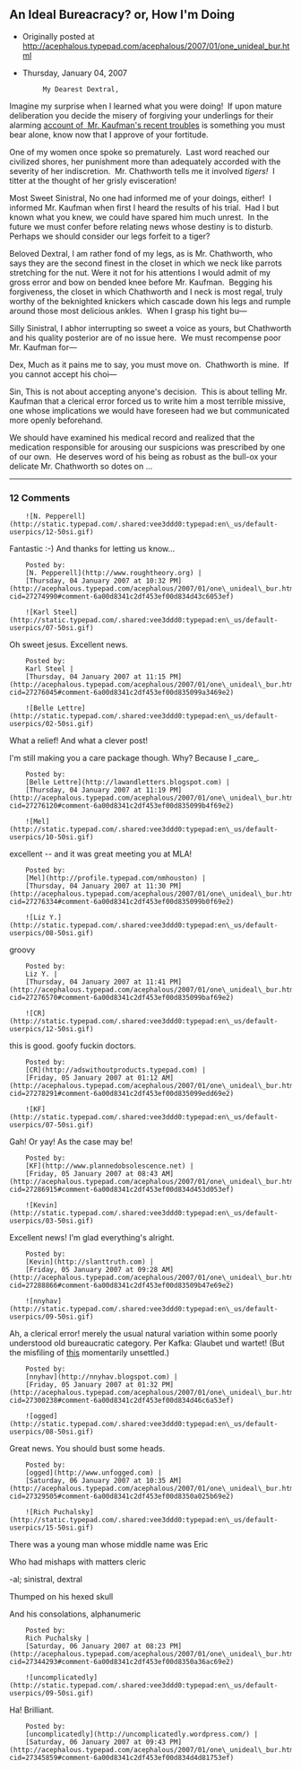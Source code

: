 ## An Ideal Bureacracy? or, How I'm Doing

 * Originally posted at http://acephalous.typepad.com/acephalous/2007/01/one_unideal_bur.html
 * Thursday, January 04, 2007



			My Dearest Dextral, 

Imagine my surprise when I learned what you were doing!  If upon mature deliberation you decide the misery of forgiving your underlings for their alarming [account of  Mr. Kaufman's recent troubles](http://acephalous.typepad.com/acephalous/2006/12/why\_should\_i\_su.html) is something you must bear alone, know now that I approve of your fortitude.  

One of my women once spoke so prematurely.  Last word reached our civilized shores, her punishment more than adequately accorded with the severity of her indiscretion.  Mr. Chathworth tells me it involved _tigers!_  I titter at the thought of her grisly evisceration!

Most Sweet Sinistral, 
No one had informed me of your doings, either!  I informed Mr. Kaufman when first I heard the results of his trial.  Had I but known what you knew, we could have spared him much unrest.  In the future we must confer before relating news whose destiny is to disturb.  Perhaps we should consider our legs forfeit to a tiger?

Beloved Dextral, 
I am rather fond of my legs, as is Mr. Chathworth, who says they are the second finest in the closet in which we neck like parrots stretching for the nut. Were it not for his attentions I would admit of my gross error and bow on bended knee before Mr. Kaufman.  Begging his forgiveness, the closet in which Chathworth and I neck is most regal, truly worthy of the beknighted knickers which cascade down his legs and rumple around those most delicious ankles.  When I grasp his tight bu—

Silly Sinistral, 
I abhor interrupting so sweet a voice as yours, but Chathworth and his quality posterior are of no issue here.  We must recompense poor Mr. Kaufman for—

Dex, 
Much as it pains me to say, you must move on.  Chathworth is mine.  If you cannot accept his choi—

Sin, 
This is not about accepting anyone's decision.  This is about telling Mr. Kaufman that a clerical error forced us to write him a most terrible missive, one whose implications we would have foreseen had we but communicated more openly beforehand.  

We should have examined his medical record and realized that the medication responsible for arousing our suspicions was prescribed by one of our own.  He deserves word of his being as robust as the bull-ox your delicate Mr. Chathworth so dotes on ...

		

* * *

### 12 Comments 

		

                
[]()

	

		![N. Pepperell](http://static.typepad.com/.shared:vee3ddd0:typepad:en\_us/default-userpics/12-50si.gif)
	

	

		

Fantastic :-)  And thanks for letting us know...

	

		Posted by:
		[N. Pepperell](http://www.roughtheory.org) |
		[Thursday, 04 January 2007 at 10:32 PM](http://acephalous.typepad.com/acephalous/2007/01/one\_unideal\_bur.html?cid=27274990#comment-6a00d8341c2df453ef00d834d43c6053ef)

[]()

	

		![Karl Steel](http://static.typepad.com/.shared:vee3ddd0:typepad:en\_us/default-userpics/07-50si.gif)
	

	

		

Oh sweet jesus. Excellent news.

	

		Posted by:
		Karl Steel |
		[Thursday, 04 January 2007 at 11:15 PM](http://acephalous.typepad.com/acephalous/2007/01/one\_unideal\_bur.html?cid=27276045#comment-6a00d8341c2df453ef00d835099a3469e2)

[]()

	

		![Belle Lettre](http://static.typepad.com/.shared:vee3ddd0:typepad:en\_us/default-userpics/02-50si.gif)
	

	

		

What a relief! And what a clever post!

I'm still making you a care package though. Why?  Because I \_care\_. 

	

		Posted by:
		[Belle Lettre](http://lawandletters.blogspot.com) |
		[Thursday, 04 January 2007 at 11:19 PM](http://acephalous.typepad.com/acephalous/2007/01/one\_unideal\_bur.html?cid=27276120#comment-6a00d8341c2df453ef00d835099b4f69e2)

[]()

	

		![Mel](http://static.typepad.com/.shared:vee3ddd0:typepad:en\_us/default-userpics/10-50si.gif)
	

	

		

excellent -- and it was great meeting you at MLA!

	

		Posted by:
		[Mel](http://profile.typepad.com/nmhouston) |
		[Thursday, 04 January 2007 at 11:30 PM](http://acephalous.typepad.com/acephalous/2007/01/one\_unideal\_bur.html?cid=27276334#comment-6a00d8341c2df453ef00d835099b0f69e2)

[]()

	

		![Liz Y.](http://static.typepad.com/.shared:vee3ddd0:typepad:en\_us/default-userpics/08-50si.gif)
	

	

		

groovy

	

		Posted by:
		Liz Y. |
		[Thursday, 04 January 2007 at 11:41 PM](http://acephalous.typepad.com/acephalous/2007/01/one\_unideal\_bur.html?cid=27276570#comment-6a00d8341c2df453ef00d835099baf69e2)

[]()

	

		![CR](http://static.typepad.com/.shared:vee3ddd0:typepad:en\_us/default-userpics/12-50si.gif)
	

	

		

this is good. goofy fuckin doctors. 

	

		Posted by:
		[CR](http://adswithoutproducts.typepad.com) |
		[Friday, 05 January 2007 at 01:12 AM](http://acephalous.typepad.com/acephalous/2007/01/one\_unideal\_bur.html?cid=27278291#comment-6a00d8341c2df453ef00d835099edd69e2)

[]()

	

		![KF](http://static.typepad.com/.shared:vee3ddd0:typepad:en\_us/default-userpics/07-50si.gif)
	

	

		

Gah!  Or yay!  As the case may be!

	

		Posted by:
		[KF](http://www.plannedobsolescence.net) |
		[Friday, 05 January 2007 at 08:43 AM](http://acephalous.typepad.com/acephalous/2007/01/one\_unideal\_bur.html?cid=27286915#comment-6a00d8341c2df453ef00d834d453d053ef)

[]()

	

		![Kevin](http://static.typepad.com/.shared:vee3ddd0:typepad:en\_us/default-userpics/03-50si.gif)
	

	

		

Excellent news! I'm glad everything's alright. 

	

		Posted by:
		[Kevin](http://slanttruth.com) |
		[Friday, 05 January 2007 at 09:28 AM](http://acephalous.typepad.com/acephalous/2007/01/one\_unideal\_bur.html?cid=27288866#comment-6a00d8341c2df453ef00d83509b47e69e2)

[]()

	

		![nnyhav](http://static.typepad.com/.shared:vee3ddd0:typepad:en\_us/default-userpics/09-50si.gif)
	

	

		

Ah, a clerical error! merely the usual natural variation within some poorly understood old bureaucratic category. Per Kafka: Glaubet und wartet! (But the misfiling of [this](http://www.nytimes.com/2007/01/04/business/04drug.html) momentarily unsettled.)

	

		Posted by:
		[nnyhav](http://nnyhav.blogspot.com) |
		[Friday, 05 January 2007 at 01:32 PM](http://acephalous.typepad.com/acephalous/2007/01/one\_unideal\_bur.html?cid=27300238#comment-6a00d8341c2df453ef00d834d46c6a53ef)

[]()

	

		![ogged](http://static.typepad.com/.shared:vee3ddd0:typepad:en\_us/default-userpics/08-50si.gif)
	

	

		

Great news.  You should bust some heads.

	

		Posted by:
		[ogged](http://www.unfogged.com) |
		[Saturday, 06 January 2007 at 10:35 AM](http://acephalous.typepad.com/acephalous/2007/01/one\_unideal\_bur.html?cid=27329505#comment-6a00d8341c2df453ef00d8350a025b69e2)

[]()

	

		![Rich Puchalsky](http://static.typepad.com/.shared:vee3ddd0:typepad:en\_us/default-userpics/15-50si.gif)
	

	

		

There was a young man whose middle name was Eric  

Who had mishaps with matters cleric  

-al; sinistral, dextral  

Thumped on his hexed skull  

And his consolations, alphanumeric

	

		Posted by:
		Rich Puchalsky |
		[Saturday, 06 January 2007 at 08:23 PM](http://acephalous.typepad.com/acephalous/2007/01/one\_unideal\_bur.html?cid=27344293#comment-6a00d8341c2df453ef00d8350a36ac69e2)

[]()

	

		![uncomplicatedly](http://static.typepad.com/.shared:vee3ddd0:typepad:en\_us/default-userpics/09-50si.gif)
	

	

		

Ha! Brilliant.

	

		Posted by:
		[uncomplicatedly](http://uncomplicatedly.wordpress.com/) |
		[Saturday, 06 January 2007 at 09:43 PM](http://acephalous.typepad.com/acephalous/2007/01/one\_unideal\_bur.html?cid=27345859#comment-6a00d8341c2df453ef00d834d4d81753ef)

		

        